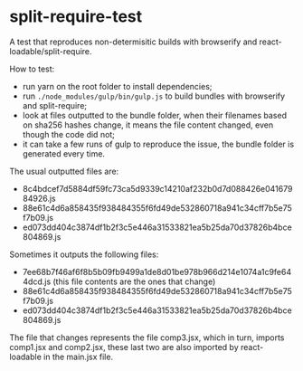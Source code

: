 # split-require-test
A test that reproduces non-determisitic builds with browserify and react-loadable/split-require.

How to test:
 * run yarn on the root folder to install dependencies;
 * run `./node_modules/gulp/bin/gulp.js` to build bundles with browserify and split-require;
 * look at files outputted to the bundle folder, when their filenames based on sha256 hashes change, it means the file content changed, even though the code did not;
 * it can take a few runs of gulp to reproduce the issue, the bundle folder is generated every time.
 
The usual outputted files are:
 * 8c4bdcef7d5884df59fc73ca5d9339c14210af232b0d7d088426e04167984926.js
 * 88e61c4d6a858435f938484355f6fd49de532860718a941c34cff7b5e75f7b09.js
 * ed073dd404c3874df1b2f3c5e446a31533821ea5b25da70d37826b4bce804869.js
 
Sometimes it outputs the following files:
 * 7ee68b7f46af6f8b5b09fb9499a1de8d01be978b966d214e1074a1c9fe644dcd.js (this file contents are the ones that change)
 * 88e61c4d6a858435f938484355f6fd49de532860718a941c34cff7b5e75f7b09.js
 * ed073dd404c3874df1b2f3c5e446a31533821ea5b25da70d37826b4bce804869.js
 
 The file that changes represents the file comp3.jsx, which in turn, imports comp1.jsx and comp2.jsx, these last two are also imported by react-loadable in the main.jsx file.
